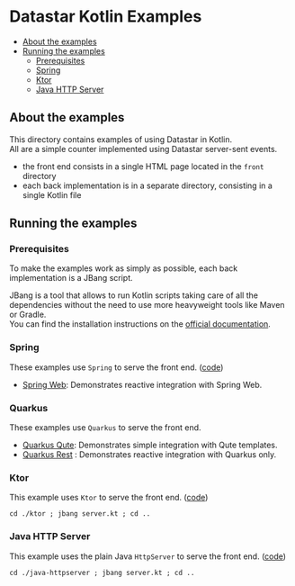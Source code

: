# Datastar Kotlin Examples

* [About the examples](#about-the-examples)
* [Running the examples](#running-the-examples)
    * [Prerequisites](#prerequisites)
    * [Spring](#spring)
    * [Ktor](#ktor)
    * [Java HTTP Server](#java-http-server)

## About the examples

This directory contains examples of using Datastar in Kotlin.  
All are a simple counter implemented using Datastar server-sent events.

- the front end consists in a single HTML page located in the `front` directory
- each back implementation is in a separate directory, consisting in a single Kotlin file

## Running the examples

### Prerequisites

To make the examples work as simply as possible, each back implementation is a JBang script.

JBang is a tool that allows to run Kotlin scripts taking care of all the dependencies without the need to use more heavyweight tools like Maven or Gradle.  
You can find the installation instructions on the [official documentation](https://www.jbang.dev/documentation/jbang/latest/installation.html).

### Spring

These examples use `Spring` to serve the front end. ([code](spring/server.kt))

- [Spring Web](spring/spring-web-example/src/main/kotlin/dev/datastar/kotlin/examples/spring/web/SpringWebExampleApplication.kt): Demonstrates reactive integration with Spring Web.

### Quarkus

These examples use `Quarkus` to serve the front end.

- [Quarkus Qute](quarkus/quarkus-qute-example/src/main/kotlin/dev/datastar/kotlin/QuteCounterApp.kt): Demonstrates simple integration with Qute templates.
- [Quarkus Rest](quarkus/quarkus-rest-example/src/main/kotlin/dev/datastar/kotlin/CounterApp.kt) : Demonstrates reactive integration with Quarkus only.

### Ktor

This example uses `Ktor` to serve the front end. ([code](ktor/server.kt))

```shell
cd ./ktor ; jbang server.kt ; cd ..
```

### Java HTTP Server

This example uses the plain Java `HttpServer` to serve the front end. ([code](java-httpserver/server.kt))

```shell
cd ./java-httpserver ; jbang server.kt ; cd ..
```

